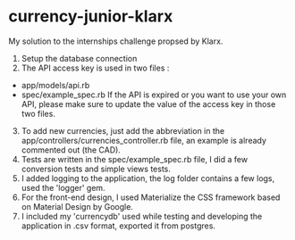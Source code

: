 # currency-junior-klarx
My solution to the internships challenge propsed by Klarx.

1. Setup the database connection
2. The API access key is used in two files :
  * app/models/api.rb
  * spec/example_spec.rb
 If the API is expired or you want to use your own API, please make sure to update
 the value of the access key in those two files.
 3. To add new currencies, just add the abbreviation in the app/controllers/currencies_controller.rb
 file, an example is already commented out (the CAD).
 4. Tests are written in the spec/example_spec.rb file, I did a few conversion tests and simple views tests.
 5. I added logging to the application, the log folder contains a few logs, used the 'logger' gem.
 6. For the front-end design, I used Materialize the CSS framework based on Material Design by Google.
 7. I included my 'currencydb' used while testing and developing the application in .csv format, exported it from
 postgres.
